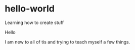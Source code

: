 # hello-world
Learning how to create stuff

Hello

I am new to all of tis and trying to teach myself a few things.

